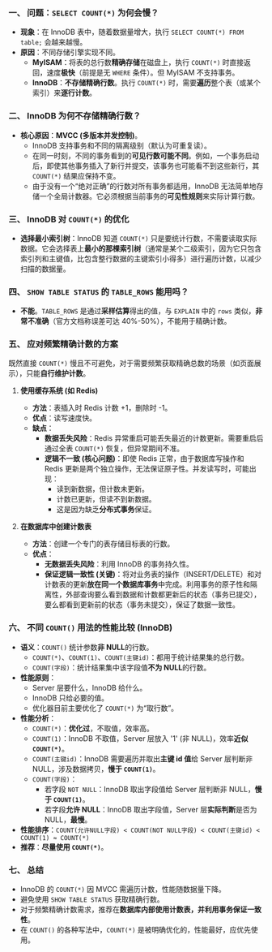 
### 一、 问题：`SELECT COUNT(*)` 为何会慢？

*   **现象**：在 InnoDB 表中，随着数据量增大，执行 `SELECT COUNT(*) FROM table;` 会越来越慢。
*   **原因**：不同存储引擎实现不同。
    *   **MyISAM**：将表的总行数**精确存储**在磁盘上，执行 `COUNT(*)` 时直接返回，速度**极快**（前提是无 `WHERE` 条件）。但 MyISAM 不支持事务。
    *   **InnoDB**：**不存储精确行数**。执行 `COUNT(*)` 时，需要**遍历**整个表（或某个索引）来**逐行计数**。

### 二、 InnoDB 为何不存储精确行数？

*   **核心原因**：**MVCC (多版本并发控制)**。
    *   InnoDB 支持事务和不同的隔离级别（默认为可重复读）。
    *   在同一时刻，不同的事务看到的**可见行数可能不同**。例如，一个事务启动后，即使其他事务插入了新行并提交，该事务也可能看不到这些新行，其 `COUNT(*)` 结果应保持不变。
    *   由于没有一个“绝对正确”的行数对所有事务都适用，InnoDB 无法简单地存储一个全局计数器。它必须根据当前事务的**可见性规则**来实际计算行数。

### 三、 InnoDB 对 `COUNT(*)` 的优化

*   **选择最小索引树**：InnoDB 知道 `COUNT(*)` 只是要统计行数，不需要读取实际数据。它会选择表上**最小的那棵索引树**（通常是某个二级索引，因为它只包含索引列和主键值，比包含整行数据的主键索引小得多）进行遍历计数，以减少扫描的数据量。

### 四、 `SHOW TABLE STATUS` 的 `TABLE_ROWS` 能用吗？

*   **不能**。`TABLE_ROWS` 是通过**采样估算**得出的值，与 `EXPLAIN` 中的 `rows` 类似，**非常不准确**（官方文档称误差可达 40%-50%），不能用于精确计数。

### 五、 应对频繁精确计数的方案

既然直接 `COUNT(*)` 慢且不可避免，对于需要频繁获取精确总数的场景（如页面展示），只能**自行维护计数**。

1.  **使用缓存系统 (如 Redis)**
    *   **方法**：表插入时 Redis 计数 +1，删除时 -1。
    *   **优点**：读写速度快。
    *   **缺点**：
        *   **数据丢失风险**：Redis 异常重启可能丢失最近的计数更新。需要重启后通过全表 `COUNT(*)` 恢复，但异常期间不准。
        *   **逻辑不一致 (核心问题)**：即使 Redis 正常，由于数据库写操作和 Redis 更新是两个独立操作，无法保证原子性。并发读写时，可能出现：
            *   读到新数据，但计数未更新。
            *   计数已更新，但读不到新数据。
            *   这是因为缺乏**分布式事务**保证。

2.  **在数据库中创建计数表**
    *   **方法**：创建一个专门的表存储目标表的行数。
    *   **优点**：
        *   **无数据丢失风险**：利用 InnoDB 的事务持久性。
        *   **保证逻辑一致性 (关键)**：将对业务表的操作（INSERT/DELETE）和对计数表的更新**放在同一个数据库事务**中完成。利用事务的原子性和隔离性，外部查询要么看到数据和计数都更新后的状态（事务已提交），要么都看到更新前的状态（事务未提交），保证了数据一致性。

### 六、 不同 `COUNT()` 用法的性能比较 (InnoDB)

*   **语义**：`COUNT()` 统计参数**非 NULL**的行数。
    *   `COUNT(*)`、`COUNT(1)`、`COUNT(主键id)`：都用于统计结果集的总行数。
    *   `COUNT(字段)`：统计结果集中该字段值**不为 NULL**的行数。
*   **性能原则**：
    *   Server 层要什么，InnoDB 给什么。
    *   InnoDB 只给必要的值。
    *   优化器目前主要优化了 `COUNT(*)` 为“取行数”。
*   **性能分析**：
    *   `COUNT(*)`：**优化过**，不取值，效率高。
    *   `COUNT(1)`：InnoDB 不取值，Server 层放入 '1' (非 NULL)，效率**近似 `COUNT(*)`**。
    *   `COUNT(主键id)`：InnoDB 需要遍历并取出**主键 id 值**给 Server 层判断非 NULL，涉及数据拷贝，**慢于 `COUNT(1)`**。
    *   `COUNT(字段)`：
        *   若字段 `NOT NULL`：InnoDB 取出字段值给 Server 层判断非 NULL，**慢于 `COUNT(1)`**。
        *   若字段**允许 NULL**：InnoDB 取出字段值，Server 层**实际判断**是否为 NULL，**最慢**。
*   **性能排序**：`COUNT(允许NULL字段) < COUNT(NOT NULL字段) < COUNT(主键id) < COUNT(1) ≈ COUNT(*)`
*   **推荐**：**尽量使用 `COUNT(*)`**。

### 七、 总结

*   InnoDB 的 `COUNT(*)` 因 MVCC 需遍历计数，性能随数据量下降。
*   避免使用 `SHOW TABLE STATUS` 获取精确行数。
*   对于频繁精确计数需求，推荐在**数据库内部使用计数表，并利用事务保证一致性**。
*   在 `COUNT()` 的各种写法中，`COUNT(*)` 是被明确优化的，性能最好，应优先使用。